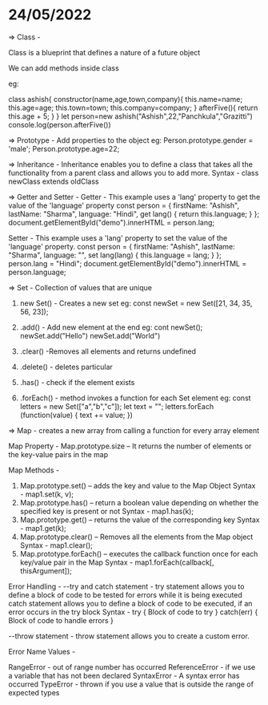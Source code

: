 # 24/05/2022
=> Class - 

Class is a blueprint that defines a nature of a future object

We can add methods inside class 

eg:

class ashish{
    constructor(name,age,town,company){
        this.name=name;
        this.age=age;
        this.town=town;
       this.company=company;
    }
afterFive(){
    return this.age + 5;
}
}
let person=new ashish("Ashish",22,"Panchkula","Grazitti")
console.log(person.afterFive())



=> Prototype -
Add properties to the object
eg:
Person.prototype.gender = 'male';
Person.prototype.age=22;


=> Inheritance - 
Inheritance enables you to define a class that takes all the functionality from a parent class and allows you to add more.
Syntax - class newClass extends oldClass

=> Getter and Setter -
Getter -
This example uses a 'lang' property to get the value of the 'language' property
const person = {
  firstName: "Ashish",
  lastName: "Sharma",
  language: "Hindi",
  get lang() {
    return this.language;
  }
};
document.getElementById("demo").innerHTML = person.lang;

Setter -
This example uses a 'lang' property to set the value of the 'language' property.
 const person = {
  firstName: "Ashish",
  lastName: "Sharma",
  language: "",
  set lang(lang) {
    this.language = lang;
  }
};
person.lang = "Hindi";
document.getElementById("demo").innerHTML = person.language;


=> Set -
Collection of values that are unique
1. new Set() - Creates a new set
   eg: const newSet = new Set([21, 34, 35, 56, 23]);
                      
2. .add()  - Add new element at the end
   eg: cont newSet();
       newSet.add("Hello")
       newSet.add("World")
       
3. .clear() -Removes all elements and returns undefined
    
4. .delete() - deletes particular
5. .has() - check if the element exists
6. .forEach() - method invokes a function for each Set element
   eg: const letters = new Set(["a","b","c"]);
       let text = "";
       letters.forEach (function(value) {
       text += value;
       })  

=> Map -  creates a new array from calling a function for every array element

Map Property -
Map.prototype.size – It returns the number of elements or the key-value pairs in the map

Map Methods -
1. Map.prototype.set() –  adds the key and value to the Map Object
  Syntax - map1.set(k, v);
2. Map.prototype.has() –  return a boolean value depending on whether the specified key is present or not
  Syntax - map1.has(k);
3. Map.prototype.get() – returns the value of the corresponding key 
  Syntax - map1.get(k); 
4. Map.prototype.clear() – Removes all the elements from the Map object
  Syntax - map1.clear();
5. Map.prototype.forEach() – executes the callback function once for each key/value pair in the Map
  Syntax - map1.forEach(callback[, thisArgument]);


Error Handling -
--try and catch statement -
try statement allows you to define a block of code to be tested for errors while it is being executed
catch statement allows you to define a block of code to be executed, if an error occurs in the try block
Syntax - 
try {
  Block of code to try
}
catch(err) {
  Block of code to handle errors
}

--throw statement -
throw statement allows you to create a custom error.

Error Name Values - 

RangeError   -   out of range number has occurred
ReferenceError  -   if we use a variable that has not been declared
SyntaxError    -	A syntax error has occurred
TypeError	 -   thrown if you use a value that is outside the range of expected types
